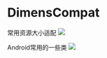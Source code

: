 # DimensCompat

常用资源大小适配  [![](https://jitpack.io/v/cn.dujc/DimensCompat.svg)](https://jitpack.io/#cn.dujc/DimensCompat)  
  
Android常用的一些类  [![](https://www.jitpack.io/v/cn.dujc/CoreApp.svg)](https://www.jitpack.io/#cn.dujc/CoreApp)
